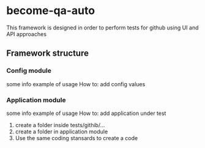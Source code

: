 # become-qa-auto
This framework is designed in order to perform tests for github using UI and API approaches
## Framework structure
### Config module
some info
example of usage
How to:
add config values
### Application module
some info
example of usage
How to:
add application under test
1. create a folder inside tests\/githib/...
2. create a folder in application module
3. Use the same coding stansards to create a code
